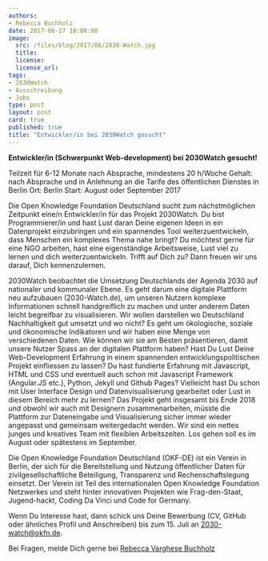 ```yaml
---
authors: 
- Rebecca Buchholz
date: 2017-06-27 10:00:00
image:
  src: /files/blog/2017/06/2030-Watch.jpg
  title: 
  license:
  license_url: 
tags:
- 2030Watch
- Ausschreibung
- Jobs
type: post
layout: post
card: true
published: true
title: "Entwickler/in bei 2030Watch gesucht" 
---
```


<b>Entwickler/in (Schwerpunkt Web-development) bei 2030Watch gesucht!</b>

Teilzeit für 6-12 Monate nach Absprache, mindestens 20 h/Woche 
Gehalt: nach Absprache und in Anlehnung an die Tarife des öffentlichen Dienstes in Berlin 
Ort: Berlin 
Start: August oder September 2017

Die Open Knowledge Foundation Deutschland sucht zum nächstmöglichen Zeitpunkt eine/n Entwickler/in für das Projekt 2030Watch. Du bist Programmierer/in und hast Lust daran Deine eigenen Ideen in ein Datenprojekt einzubringen und ein spannendes Tool weiterzuentwickeln, dass Menschen ein komplexes Thema nahe bringt? Du möchtest gerne für eine NGO arbeiten, hast eine eigenständige Arbeitsweise, Lust viel zu lernen und dich weiterzuentwickeln. Trifft auf Dich zu? Dann freuen wir uns darauf, Dich kennenzulernen.

2030Watch beobachtet die Umsetzung Deutschlands der Agenda 2030 auf nationaler und kommunaler Ebene. Es geht darum eine digitale Plattform neu aufzubauen (2030-Watch.de), um unseren Nutzern komplexe Informationen schnell handgreiflich zu machen und unter anderem Daten leicht begreifbar zu visualisieren. Wir wollen darstellen wo Deutschland Nachhaltigkeit gut umsetzt und wo nicht? Es geht um ökologische, soziale und ökonomische Indikatoren und wir haben eine Menge von verschiedenen Daten. Wie können wir sie am Besten präsentieren, damit unsere Nutzer Spass an der digitalen Plattform haben? Hast Du Lust Deine Web-Development Erfahrung in einem spannenden entwicklungspolitischen Projekt einfliessen zu lassen? Du hast fundierte Erfahrung mit Javascript, HTML und CSS und eventuell auch schon mit Javascript Framework (Angular.JS etc.), Python, Jekyll und Github Pages? Vielleicht hast Du schon mit User Interface Design und Datenvisualisierung  gearbeitet oder Lust in diesem Bereich mehr zu lernen? Das Projekt geht insgesamt bis Ende 2018 und obwohl wir auch mit Designern zusammenarbeiten, müsste die Plattform zur Dateneingabe und Visualisierung sicher immer wieder angepasst und gemeinsam weitergedacht werden. Wir sind ein nettes junges und kreatives Team mit flexiblen Arbeitszeiten. Los gehen soll es im August oder spätestens im September. 

Die Open Knowledge Foundation Deutschland (OKF-DE) ist ein Verein in Berlin, der sich für die Bereitstellung und Nutzung öffentlicher Daten für zivilgesellschaftliche Beteiligung, Transparenz und Rechenschaftslegung einsetzt. Der Verein ist Teil des internationalen Open Knowledge Foundation Netzwerkes und steht hinter innovativen Projekten wie Frag-den-Staat, Jugend-hackt, Coding Da Vinci und Code for Germany.

Wenn Du Interesse hast, dann schick uns Deine Bewerbung (CV, GitHub oder ähnliches Profil und Anschreiben) bis zum 15. Juli an <a href="mailto:2030-watch@okfn.de">2030-watch@okfn.de</a>. 

Bei Fragen, melde Dich gerne bei <a href="mailto:rebecca.buchholz@okfn.de">Rebecca Varghese Buchholz</a> 
